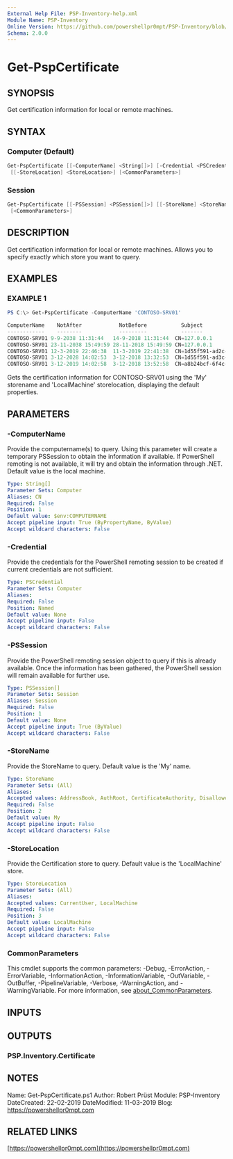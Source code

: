 ```yaml
---
External Help File: PSP-Inventory-help.xml
Module Name: PSP-Inventory
Online Version: https://github.com/powershellpr0mpt/PSP-Inventory/blob/master/docs/Get-PspCertificate.md
Schema: 2.0.0
---
```


# Get-PspCertificate

## SYNOPSIS

Get certification information for local or remote machines.

## SYNTAX

### Computer (Default)

```powershell
Get-PspCertificate [[-ComputerName] <String[]>] [-Credential <PSCredential>] [[-StoreName] <StoreName>]
 [[-StoreLocation] <StoreLocation>] [<CommonParameters>]
```

### Session

```powershell
Get-PspCertificate [[-PSSession] <PSSession[]>] [[-StoreName] <StoreName>] [[-StoreLocation] <StoreLocation>]
 [<CommonParameters>]
```

## DESCRIPTION

Get certification information for local or remote machines.
Allows you to specify exactly which store you want to query.

## EXAMPLES

### EXAMPLE 1

```powershell
PS C:\> Get-PspCertificate -ComputerName 'CONTOSO-SRV01'

ComputerName    NotAfter            NotBefore           Subject                                                                          Thumbprint
------------    --------            ---------           -------                                                                          ----------
CONTOSO-SRV01 9-9-2038 11:31:44   14-9-2018 11:31:44  CN=127.0.0.1                                                                     BA03E7647E61F2562A...
CONTOSO-SRV01 23-11-2038 15:49:59 28-11-2018 15:49:59 CN=127.0.0.1                                                                     B9EDE957C09C462C68...
CONTOSO-SRV01 12-3-2019 22:46:38  11-3-2019 22:41:38  CN=1d55f591-ad2c-43dd-abef-ff7e3e6a6f51, DC=dbddf572-f118-4b32-8139-dc6cd6bae4f8 69CD7B0FB0D244E4FA...
CONTOSO-SRV01 3-12-2028 14:02:53  3-12-2018 13:32:53  CN=1d55f591-ad3c-43dd-abef-ff7e3e6a6f51                                          28165F4FDE3E0FAA24...
CONTOSO-SRV01 3-12-2019 14:02:58  3-12-2018 13:52:58  CN=a8b24bcf-6f4c-4b8c-907e-37acb9b15d3b                                          0F674857164B0D4197...
```

Gets the certification information for CONTOSO-SRV01 using the 'My' storename and 'LocalMachine' storelocation, displaying the default properties.

## PARAMETERS

### -ComputerName

Provide the computername(s) to query.
Using this parameter will create a temporary PSSession to obtain the information if available.
If PowerShell remoting is not available, it will try and obtain the information through .NET.
Default value is the local machine.

```yaml
Type: String[]
Parameter Sets: Computer
Aliases: CN
Required: False
Position: 1
Default value: $env:COMPUTERNAME
Accept pipeline input: True (ByPropertyName, ByValue)
Accept wildcard characters: False
```

### -Credential

Provide the credentials for the PowerShell remoting session to be created if current credentials are not sufficient.

```yaml
Type: PSCredential
Parameter Sets: Computer
Aliases:
Required: False
Position: Named
Default value: None
Accept pipeline input: False
Accept wildcard characters: False
```

### -PSSession

Provide the PowerShell remoting session object to query if this is already available.
Once the information has been gathered, the PowerShell session will remain available for further use.

```yaml
Type: PSSession[]
Parameter Sets: Session
Aliases: Session
Required: False
Position: 1
Default value: None
Accept pipeline input: True (ByValue)
Accept wildcard characters: False
```

### -StoreName

Provide the StoreName to query.
Default value is the 'My' name.

```yaml
Type: StoreName
Parameter Sets: (All)
Aliases:
Accepted values: AddressBook, AuthRoot, CertificateAuthority, Disallowed, My, Root, TrustedPeople, TrustedPublisher
Required: False
Position: 2
Default value: My
Accept pipeline input: False
Accept wildcard characters: False
```

### -StoreLocation

Provide the Certification store to query.
Default value is the 'LocalMachine' store.

```yaml
Type: StoreLocation
Parameter Sets: (All)
Aliases:
Accepted values: CurrentUser, LocalMachine
Required: False
Position: 3
Default value: LocalMachine
Accept pipeline input: False
Accept wildcard characters: False
```

### CommonParameters

This cmdlet supports the common parameters:
-Debug, -ErrorAction, -ErrorVariable, -InformationAction, -InformationVariable, -OutVariable, -OutBuffer, -PipelineVariable, -Verbose, -WarningAction, and -WarningVariable.
For more information, see [about_CommonParameters](http://go.microsoft.com/fwlink/?LinkID=113216).

## INPUTS

## OUTPUTS

### PSP.Inventory.Certificate

## NOTES

Name: Get-PspCertificate.ps1
Author: Robert Prüst
Module: PSP-Inventory
DateCreated: 22-02-2019
DateModified: 11-03-2019
Blog: https://powershellpr0mpt.com

## RELATED LINKS

[https://powershellpr0mpt.com](https://powershellpr0mpt.com)
